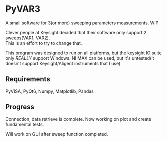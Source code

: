 # PyVAR3

A small software for 3(or more) sweeping parameters measurements. WIP  

Clever people at Keysight decided that their software only support 2 sweeps(VAR1, VAR2).  
This is an effort to try to change that.

This program was designed to run on all platforms, but the keysight IO suite only _REALLY_ support Windows. NI MAX can be used, but it's untested(it doesn't support Keysight/Aligent instruments that I use).

## Requirements

PyVISA, PyQt6, Numpy, Matplotlib, Pandas

## Progress

Connection, data retrieve is complete. Now working on plot and create fundamental tests.

Will work on GUI after sweep function completed.
